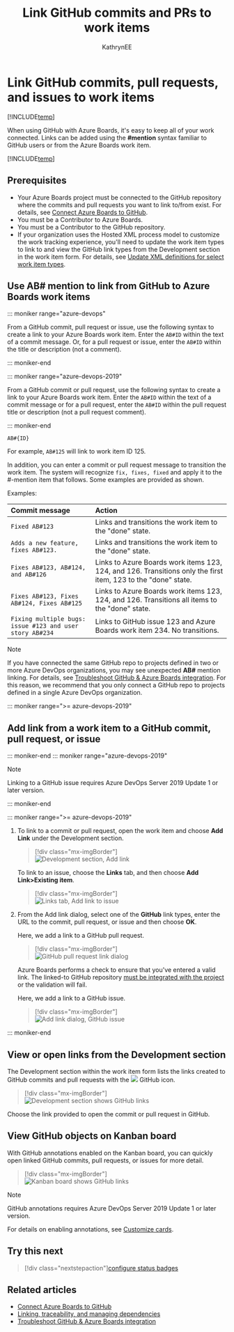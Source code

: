 ﻿---
title: Link GitHub commits and PRs to work items
titleSuffix: Azure Boards 
description: Add links to GitHub commits and pull requests to or from Azure Boards work items 
ms.technology: devops-agile
ms.assetid:    
ms.author: kaelli
author: KathrynEE
ms.topic: quickstart
monikerRange: '>= azure-devops-2019'
ms.date: 07/22/2019
---

# Link GitHub commits, pull requests, and issues to work items

[!INCLUDE[temp](../includes/version-vsts-plus-azdevserver-2019.md)]

When using GitHub with Azure Boards, it's easy to keep all of your work connected. Links can be added using the **#mention** syntax familiar to GitHub users or from the Azure Boards work item.

[!INCLUDE[temp](../includes/github-platform-support.md)]

## Prerequisites

- Your Azure Boards project must be connected to the GitHub repository where the commits and pull requests you want to link to/from exist. For details, see [Connect Azure Boards to GitHub](connect-to-github.md).
- You must be a Contributor to Azure Boards.
- You must be a Contributor to the GitHub repository.
- If your organization uses the Hosted XML process model to customize the work tracking experience, you'll need to update the work item types to link to and view the GitHub link types from the Development section in the work item form. For details, see [Update XML definitions for select work item types](troubleshoot-github-connection.md#update-wits).

## Use AB# mention to link from GitHub to Azure Boards work items

::: moniker range="azure-devops"

From a GitHub commit, pull request or issue, use the following syntax to create a link to your Azure Boards work item. Enter the `AB#ID` within the text of a commit message. Or, for a pull request or issue, enter the `AB#ID` within the title or description (not a comment).

::: moniker-end

::: moniker range="azure-devops-2019"

From a GitHub commit or pull request, use the following syntax to create a link to your Azure Boards work item. Enter the `AB#ID` within the text of a commit message or for a pull request, enter the `AB#ID` within the pull request title or description (not a pull request comment).

::: moniker-end

```
AB#{ID}
```

For example, `AB#125` will link to work item ID 125.

In addition, you can enter a commit or pull request message to transition the work item. The system will recognize `fix, fixes, fixed` and apply it to the #-mention item that follows. Some examples are provided as shown.

Examples:

| Commit message                                           | Action                                                                                                        |
| :------------------------------------------------------- | :------------------------------------------------------------------------------------------------------------ |
| `Fixed AB#123`                                           | Links and transitions the work item to the "done" state.                                                      |
| `Adds a new feature, fixes AB#123.`                      | Links and transitions the work item to the "done" state.                                                      |
| `Fixes AB#123, AB#124, and AB#126`                       | Links to Azure Boards work items 123, 124, and 126. Transitions only the first item, 123 to the "done" state. |
| `Fixes AB#123, Fixes AB#124, Fixes AB#125`               | Links to Azure Boards work items 123, 124, and 126. Transitions all items to the "done" state.                |
| `Fixing multiple bugs: issue #123 and user story AB#234` | Links to GitHub issue 123 and Azure Boards work item 234. No transitions.                                     |

> [!NOTE]  
> If you have connected the same GitHub repo to projects defined in two or more Azure DevOps organizations, you may see unexpected **AB#** mention linking. For details, see [Troubleshoot GitHub & Azure Boards integration](troubleshoot-github-connection.md). For this reason, we recommend that you only connect a GitHub repo to projects defined in a single Azure DevOps organization.

<a id="link-existing"> </a>

::: moniker range=">= azure-devops-2019"

## Add link from a work item to a GitHub commit, pull request, or issue

::: moniker-end
::: moniker range="azure-devops-2019"

> [!NOTE]  
> Linking to a GitHub issue requires Azure DevOps Server 2019 Update 1 or later version.

::: moniker-end

::: moniker range=">= azure-devops-2019"

1.  To link to a commit or pull request, open the work item and choose <strong>Add Link</strong> under the Development section.

    > [!div class="mx-imgBorder"]  
    > ![Development section, Add link](media/link/add-link-development-github.png)

    To link to an issue, choose the <strong>Links</strong> tab, and then choose <strong>Add Link>Existing item</strong>.

    > [!div class="mx-imgBorder"]  
    > ![Links tab, Add link to issue](media/link/add-link-from-links-tab.png)

1.  From the Add link dialog, select one of the <strong>GitHub</strong> link types, enter the URL to the commit, pull request, or issue and then choose <strong>OK</strong>.

    Here, we add a link to a GitHub pull request.

    > [!div class="mx-imgBorder"]  
    > ![GitHub pull request link dialog](media/link/link-from-azb-gh-pull-requests.png)

    Azure Boards performs a check to ensure that you've entered a valid link. The linked-to GitHub repository [must be integrated with the project](connect-to-github.md) or the validation will fail.

    Here, we add a link to a GitHub issue.

    > [!div class="mx-imgBorder"]  
    > ![Add link dialog, GitHub issue](media/link/add-link-github-issue-set.png)

::: moniker-end

## View or open links from the Development section

The Development section within the work item form lists the links created to GitHub commits and pull requests with the ![ ](../../media/icons/github.png) GitHub icon.

> [!div class="mx-imgBorder"]  
> ![Development section shows GitHub links](media/link/git-hub-development-links.png)

Choose the link provided to open the commit or pull request in GitHub.

## View GitHub objects on Kanban board

With GitHub annotations enabled on the Kanban board, you can quickly open linked GitHub commits, pull requests, or issues for more detail.

> [!div class="mx-imgBorder"]  
> ![Kanban board shows GitHub links](media/link/board-view-github-links.png)

> [!NOTE]  
> GitHub annotations requires Azure DevOps Server 2019 Update 1 or later version.

For details on enabling annotations, see [Customize cards](../boards/customize-cards.md).

## Try this next

> [!div class="nextstepaction"][configure status badges](configure-status-badges.md)

## Related articles

- [Connect Azure Boards to GitHub](connect-to-github.md)
- [Linking, traceability, and managing dependencies](../queries/link-work-items-support-traceability.md)
- [Troubleshoot GitHub & Azure Boards integration](troubleshoot-github-connection.md)
